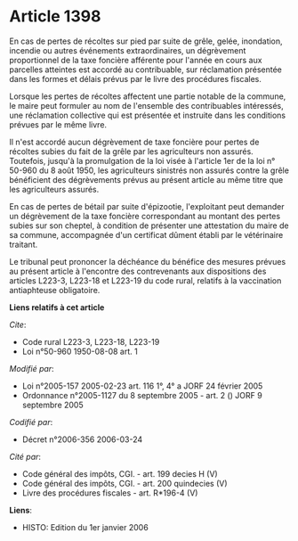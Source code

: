 # Article 1398

En cas de pertes de récoltes sur pied par suite de grêle, gelée, inondation, incendie ou autres événements extraordinaires,
un dégrèvement proportionnel de la taxe foncière afférente pour l'année en cours aux parcelles atteintes est accordé au
contribuable, sur réclamation présentée dans les formes et délais prévus par le livre des procédures fiscales.

Lorsque les pertes de récoltes affectent une partie notable de la commune, le maire peut formuler au nom de l'ensemble des
contribuables intéressés, une réclamation collective qui est présentée et instruite dans les conditions prévues par le même
livre.

Il n'est accordé aucun dégrèvement de taxe foncière pour pertes de récoltes subies du fait de la grêle par les agriculteurs
non assurés. Toutefois, jusqu'à la promulgation de la loi visée à l'article 1er de la loi n° 50-960 du 8 août 1950, les
agriculteurs sinistrés non assurés contre la grêle bénéficient des dégrèvements prévus au présent article au même titre que
les agriculteurs assurés.

En cas de pertes de bétail par suite d'épizootie, l'exploitant peut demander un dégrèvement de la taxe foncière correspondant
au montant des pertes subies sur son cheptel, à condition de présenter une attestation du maire de sa commune, accompagnée
d'un certificat dûment établi par le vétérinaire traitant.

Le tribunal peut prononcer la déchéance du bénéfice des mesures prévues au présent article à l'encontre des contrevenants aux
dispositions des articles L223-3, L223-18 et L223-19 du code rural, relatifs à la vaccination antiaphteuse obligatoire.

**Liens relatifs à cet article**

_Cite_:

  - Code rural L223-3, L223-18, L223-19
  - Loi n°50-960 1950-08-08 art. 1

_Modifié par_:

  - Loi n°2005-157 2005-02-23 art. 116 1°, 4° a JORF 24 février 2005
  - Ordonnance n°2005-1127 du 8 septembre 2005 - art. 2 () JORF 9 septembre 2005

_Codifié par_:

  - Décret n°2006-356 2006-03-24

_Cité par_:

  - Code général des impôts, CGI. - art. 199 decies H (V)
  - Code général des impôts, CGI. - art. 200 quindecies (V)
  - Livre des procédures fiscales - art. R*196-4 (V)

**Liens**:

  - HISTO: Edition du 1er janvier 2006

